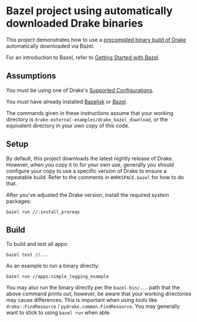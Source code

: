 # Bazel project using automatically downloaded Drake binaries

This project demonstrates how to use a
[precompiled binary build of Drake](https://drake.mit.edu/from_binary.html)
automatically downloaded via Bazel.

For an introduction to Bazel, refer to
[Getting Started with Bazel](https://bazel.build/start).

## Assumptions

You must be using one of Drake's
[Supported Configurations](https://drake.mit.edu/installation.html#supported-configurations).

You must have already installed
[Bazelisk](https://github.com/bazelbuild/bazelisk#bazelisk)
or
[Bazel](https://bazel.build/install).

The commands given in these instructions assume that your working directory is
`drake-external-examples/drake_bazel_download`, or the equivalent directory in
your own copy of this code.

## Setup

By default, this project downloads the latest nightly release of Drake. However,
when you copy it to for your own use, generally you should configure your copy
to use a specific version of Drake to ensure a repeatable build. Refer to the
comments in `WORKSPACE.bazel` for how to do that.

After you've adjusted the Drake version, install the required system packages:

```
bazel run //:install_prereqs
```

## Build

To build and test all apps:
```
bazel test //...
```

As an example to run a binary directly:
```
bazel run //apps:simple_logging_example
```

You may also run the binary directly per the `bazel-bin/...` path that the
above command prints out; however, be aware that your working directories may
cause differences.  This is important when using tools like
`drake::FindResource` / `pydrake.common.FindResource`.
You may generally want to stick to using `bazel run` when able.
